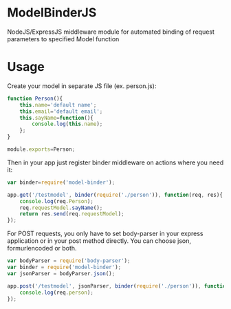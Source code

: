 ModelBinderJS
========

NodeJS/ExpressJS middleware module for automated binding of request parameters to specified Model function

Usage
=====

Create your model in separate JS file (ex. person.js):
```javascript
function Person(){
    this.name='default name';
    this.email='default email';
    this.sayName=function(){
        console.log(this.name);
    };
}

module.exports=Person;
```

Then in your app just register binder middleware on actions where you need it:
```javascript
var binder=require('model-binder');

app.get('/testmodel', binder(require('./person')), function(req, res){
    console.log(req.Person);
    req.requestModel.sayName();
    return res.send(req.requestModel);
});
```

For POST requests, you only have to set body-parser in  your express application or in your post method directly. You can choose json, formurlencoded or both.
```javascript
var bodyParser = require('body-parser');
var binder = require('model-binder');
var jsonParser = bodyParser.json();

app.post('/testmodel', jsonParser, binder(require('./person')), function(req, res) {
	console.log(req.person);
});
```

